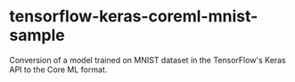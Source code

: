 # tensorflow-keras-coreml-mnist-sample
Conversion of a model trained on MNIST dataset in the TensorFlow's Keras API to the Core ML format.

